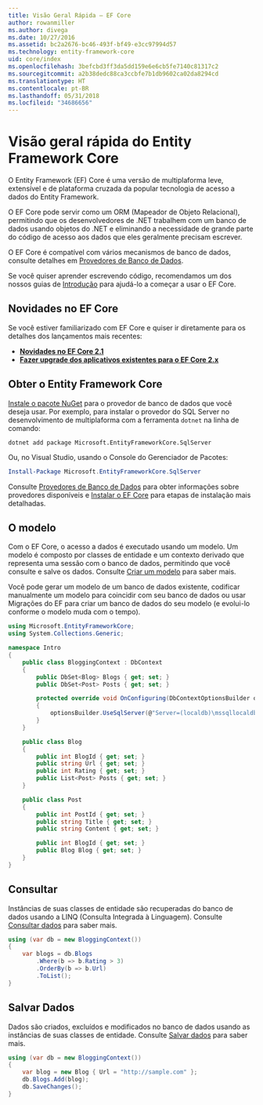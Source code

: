 ```yaml
---
title: Visão Geral Rápida – EF Core
author: rowanmiller
ms.author: divega
ms.date: 10/27/2016
ms.assetid: bc2a2676-bc46-493f-bf49-e3cc97994d57
ms.technology: entity-framework-core
uid: core/index
ms.openlocfilehash: 3befcbd3ff3da5dd159e6e6cb5fe7140c81317c2
ms.sourcegitcommit: a2b38dedc88ca3ccbfe7b1db9602ca02da8294cd
ms.translationtype: HT
ms.contentlocale: pt-BR
ms.lasthandoff: 05/31/2018
ms.locfileid: "34686656"
---
```

# <a name="entity-framework-core-quick-overview"></a>Visão geral rápida do Entity Framework Core

O Entity Framework (EF) Core é uma versão de multiplaforma leve, extensível e de plataforma cruzada da popular tecnologia de acesso a dados do Entity Framework.

O EF Core pode servir como um ORM (Mapeador de Objeto Relacional), permitindo que os desenvolvedores de .NET trabalhem com um banco de dados usando objetos do .NET e eliminando a necessidade de grande parte do código de acesso aos dados que eles geralmente precisam escrever. 

O EF Core é compatível com vários mecanismos de banco de dados, consulte detalhes em [Provedores de Banco de Dados](providers/index.md).

Se você quiser aprender escrevendo código, recomendamos um dos nossos guias de [Introdução](get-started/index.md) para ajudá-lo a começar a usar o EF Core.

## <a name="what-is-new-in-ef-core"></a>Novidades no EF Core

Se você estiver familiarizado com EF Core e quiser ir diretamente para os detalhes dos lançamentos mais recentes:

- **[Novidades no EF Core 2.1](xref:core/what-is-new/ef-core-2.1)**
- **[Fazer upgrade dos aplicativos existentes para o EF Core 2.x](xref:core/miscellaneous/1x-2x-upgrade)**


## <a name="get-entity-framework-core"></a>Obter o Entity Framework Core

[Instale o pacote NuGet](https://docs.nuget.org/ndocs/quickstart/use-a-package) para o provedor de banco de dados que você deseja usar. Por exemplo, para instalar o provedor do SQL Server no desenvolvimento de multiplaforma com a ferramenta `dotnet` na linha de comando:

``` Console
dotnet add package Microsoft.EntityFrameworkCore.SqlServer
```

Ou, no Visual Studio, usando o Console do Gerenciador de Pacotes:

``` PowerShell
Install-Package Microsoft.EntityFrameworkCore.SqlServer
```
Consulte [Provedores de Banco de Dados](providers/index.md) para obter informações sobre provedores disponíveis e [Instalar o EF Core](get-started/install/index.md) para etapas de instalação mais detalhadas.

## <a name="the-model"></a>O modelo

Com o EF Core, o acesso a dados é executado usando um modelo. Um modelo é composto por classes de entidade e um contexto derivado que representa uma sessão com o banco de dados, permitindo que você consulte e salve os dados. Consulte [Criar um modelo](modeling/index.md) para saber mais.

Você pode gerar um modelo de um banco de dados existente, codificar manualmente um modelo para coincidir com seu banco de dados ou usar Migrações do EF para criar um banco de dados do seu modelo (e evolui-lo conforme o modelo muda com o tempo).

``` csharp
using Microsoft.EntityFrameworkCore;
using System.Collections.Generic;

namespace Intro
{
    public class BloggingContext : DbContext
    {
        public DbSet<Blog> Blogs { get; set; }
        public DbSet<Post> Posts { get; set; }

        protected override void OnConfiguring(DbContextOptionsBuilder optionsBuilder)
        {
            optionsBuilder.UseSqlServer(@"Server=(localdb)\mssqllocaldb;Database=MyDatabase;Trusted_Connection=True;");
        }
    }

    public class Blog
    {
        public int BlogId { get; set; }
        public string Url { get; set; }
        public int Rating { get; set; }
        public List<Post> Posts { get; set; }
    }

    public class Post
    {
        public int PostId { get; set; }
        public string Title { get; set; }
        public string Content { get; set; }

        public int BlogId { get; set; }
        public Blog Blog { get; set; }
    }
}
```

## <a name="querying"></a>Consultar

Instâncias de suas classes de entidade são recuperadas do banco de dados usando a LINQ (Consulta Integrada à Linguagem). Consulte [Consultar dados](querying/index.md) para saber mais.

``` csharp
using (var db = new BloggingContext())
{
    var blogs = db.Blogs
        .Where(b => b.Rating > 3)
        .OrderBy(b => b.Url)
        .ToList();
}
```

## <a name="saving-data"></a>Salvar Dados

Dados são criados, excluídos e modificados no banco de dados usando as instâncias de suas classes de entidade. Consulte [Salvar dados](saving/index.md) para saber mais.

``` csharp
using (var db = new BloggingContext())
{
    var blog = new Blog { Url = "http://sample.com" };
    db.Blogs.Add(blog);
    db.SaveChanges();
}
```
